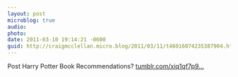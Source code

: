 ```yaml
---
layout: post
microblog: true
audio: 
photo: 
date: 2011-03-10 19:14:21 -0600
guid: http://craigmcclellan.micro.blog/2011/03/11/t46016074235387904.html
---
```

Post Harry Potter Book Recommendations? [tumblr.com/xiq1qf7p9...](http://tumblr.com/xiq1qf7p91)
